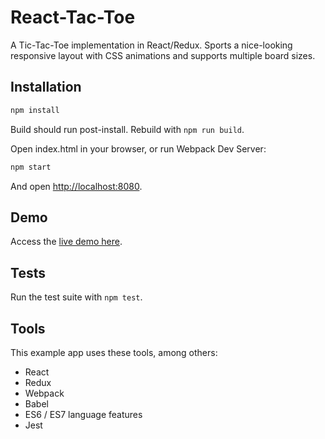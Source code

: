 # React-Tac-Toe

A Tic-Tac-Toe implementation in React/Redux. Sports a nice-looking responsive layout with CSS animations and supports multiple board sizes.

## Installation

```sh
npm install
```

Build should run post-install. Rebuild with `npm run build`.

Open index.html in your browser, or run Webpack Dev Server:

```sh
npm start
```

And open [http://localhost:8080](http://localhost:8080).

## Demo

Access the [live demo here](http://react-tac-toe.brycesteinhoff.com).

## Tests

Run the test suite with `npm test`.

## Tools

This example app uses these tools, among others:

* React
* Redux
* Webpack
* Babel
* ES6 / ES7 language features
* Jest